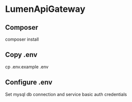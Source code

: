 # LumenApiGateway

## Composer

composer install

## Copy .env

cp .env.example .env

## Configure .env

Set mysql db connection and service basic auth credentials

